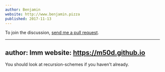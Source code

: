 ```yaml
---
author: Benjamin
website: http://www.benjamin.pizza
published: 2017-11-13
---
```


To join the discussion, <a href="https://github.com/benjamin-hodgson/benjamin-hodgson.github.io/blob/develop/comments/2017-11-13-recursion-without-recursion/example.md">send me a pull request</a>.

---
author: lmm
website: https://m50d.github.io
---

You should look at recursion-schemes if you haven't already.
